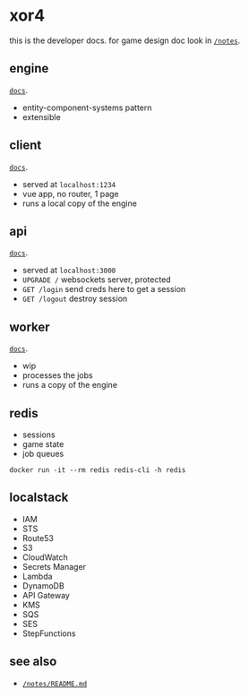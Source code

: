 # xor4

this is the developer docs.
for game design doc look in [`/notes`](/notes/README.md). 

## engine

[`docs`](/pkg/engine/README.md). 

- entity-component-systems pattern
- extensible

## client

[`docs`](/pkg/client/README.md). 

- served at `localhost:1234`
- vue app, no router, 1 page
- runs a local copy of the engine

## api

[`docs`](/pkg/api/README.md). 

- served at `localhost:3000`
- `UPGRADE /` websockets server, protected
- `GET /login` send creds here to get a session
- `GET /logout` destroy session

## worker

[`docs`](/pkg/worker/README.md). 

- wip
- processes the jobs
- runs a copy of the engine

## redis

- sessions
- game state
- job queues

```
docker run -it --rm redis redis-cli -h redis
```

## localstack

- IAM
- STS
- Route53
- S3
- CloudWatch
- Secrets Manager
- Lambda
- DynamoDB
- API Gateway
- KMS
- SQS
- SES
- StepFunctions

## see also

- [`/notes/README.md`](notes/README.md)
